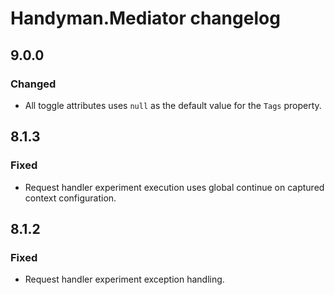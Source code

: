 # Handyman.Mediator changelog

## 9.0.0

### Changed

* All toggle attributes uses `null` as the default value for the `Tags` property.

## 8.1.3

### Fixed

* Request handler experiment execution uses global continue on captured context configuration.

## 8.1.2

### Fixed

* Request handler experiment exception handling.
